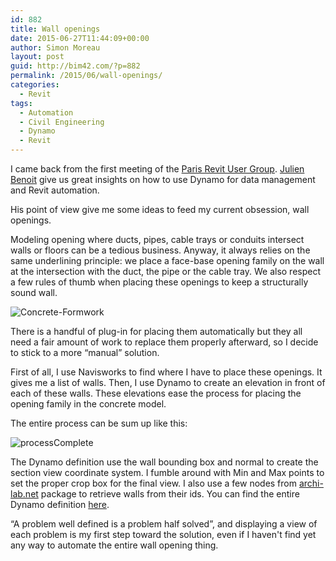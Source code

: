 ```yaml
---
id: 882
title: Wall openings
date: 2015-06-27T11:44:09+00:00
author: Simon Moreau
layout: post
guid: http://bim42.com/?p=882
permalink: /2015/06/wall-openings/
categories:
  - Revit
tags:
  - Automation
  - Civil Engineering
  - Dynamo
  - Revit
---
```

I came back from the first meeting of the [Paris Revit User Group](http://paris-rug.fr/). [Julien Benoit](https://twitter.com/jbenoit44) give us great insights on how to use Dynamo for data management and Revit automation.

His point of view give me some ideas to feed my current obsession, wall openings.

Modeling opening where ducts, pipes, cable trays or conduits intersect walls or floors can be a tedious business. Anyway, it always relies on the same underlining principle: we place a face-base opening family on the wall at the intersection with the duct, the pipe or the cable tray. We also respect a few rules of thumb when placing these openings to keep a structurally sound wall.

![Concrete-Formwork](http://bim42.com/wp-content/uploads/2015/06/Concrete-Formwork.png)

There is a handful of plug-in for placing them automatically but they all need a fair amount of work to replace them properly afterward, so I decide to stick to a more &#8220;manual&#8221; solution.

First of all, I use Navisworks to find where I have to place these openings. It gives me a list of walls. Then, I use Dynamo to create an elevation in front of each of these walls. These elevations ease the process for placing the opening family in the concrete model.

The entire process can be sum up like this:

![processComplete](http://bim42.com/wp-content/uploads/2015/06/processComplete.jpg)

The Dynamo definition use the wall bounding box and normal to create the section view coordinate system. I fumble around with Min and Max points to set the proper crop box for the final view. I also use a few nodes from [archi-lab.net](http://archi-lab.net/) package to retrieve walls from their ids. You can find the entire Dynamo definition [here](http://bim42.com/wp-content/uploads/2015/06/viewsection.zip).

&#8220;A problem well defined is a problem half solved&#8221;, and displaying a view of each problem is my first step toward the solution, even if I haven't find yet any way to automate the entire wall opening thing.
